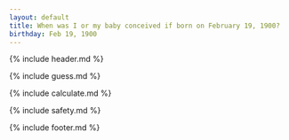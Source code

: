 ```yaml
---
layout: default
title: When was I or my baby conceived if born on February 19, 1900?
birthday: Feb 19, 1900
---
```


{% include header.md %}

{% include guess.md %}

{% include calculate.md %}

{% include safety.md %}

{% include footer.md %}



